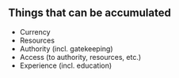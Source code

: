 ## Things that can be accumulated

* Currency
* Resources
* Authority (incl. gatekeeping)
* Access (to authority, resources, etc.)
* Experience (incl. education)
